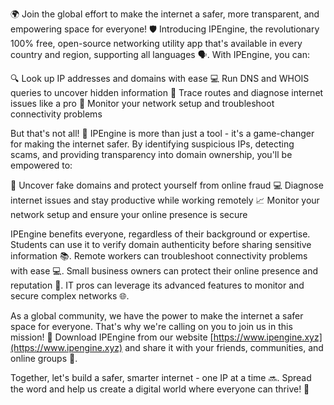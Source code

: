 🌍 Join the global effort to make the internet a safer, more transparent, and empowering space for everyone! 🛡️ Introducing IPEngine, the revolutionary 100% free, open-source networking utility app that's available in every country and region, supporting all languages 🗣️. With IPEngine, you can:

🔍 Look up IP addresses and domains with ease
💻 Run DNS and WHOIS queries to uncover hidden information
🚀 Trace routes and diagnose internet issues like a pro
📡 Monitor your network setup and troubleshoot connectivity problems

But that's not all! 🤩 IPEngine is more than just a tool - it's a game-changer for making the internet safer. By identifying suspicious IPs, detecting scams, and providing transparency into domain ownership, you'll be empowered to:

🚫 Uncover fake domains and protect yourself from online fraud
💻 Diagnose internet issues and stay productive while working remotely
📈 Monitor your network setup and ensure your online presence is secure

IPEngine benefits everyone, regardless of their background or expertise. Students can use it to verify domain authenticity before sharing sensitive information 📚. Remote workers can troubleshoot connectivity problems with ease 💻. Small business owners can protect their online presence and reputation 🏢. IT pros can leverage its advanced features to monitor and secure complex networks 🌐.

As a global community, we have the power to make the internet a safer space for everyone. That's why we're calling on you to join us in this mission! 💪 Download IPEngine from our website [https://www.ipengine.xyz](https://www.ipengine.xyz) and share it with your friends, communities, and online groups 🤝.

Together, let's build a safer, smarter internet - one IP at a time 🔜. Spread the word and help us create a digital world where everyone can thrive! 💫